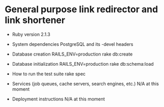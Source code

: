 # General purpose link redirector and link shortener 

* Ruby version
2.1.3

* System dependencies
PostgreSQL and its -devel headers

* Database creation
RAILS_ENV=production rake db:create

* Database initialization
RAILS_ENV=production rake db:schema:load

* How to run the test suite
rake spec

* Services (job queues, cache servers, search engines, etc.)
N/A at this moment

* Deployment instructions
N/A at this moment
